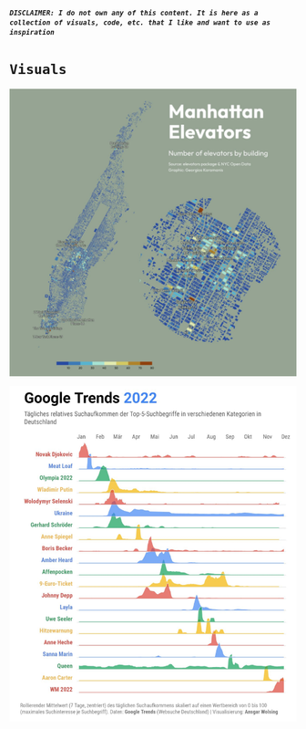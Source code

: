 ***`DISCLAIMER: I do not own any of this content. It is here as a collection of visuals, code, etc. that I like and want to use as inspiration`***
# `Visuals`
[<img src = "images/nyc-elevators.jfif" width = 700>](https://github.com/gkaramanis/tidytuesday/tree/master/2022/2022-week_49)

<img src = "images/googletrends.jfif" width = 700>
